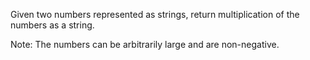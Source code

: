 Given two numbers represented as strings, return multiplication of the numbers as a string.

Note: The numbers can be arbitrarily large and are non-negative.